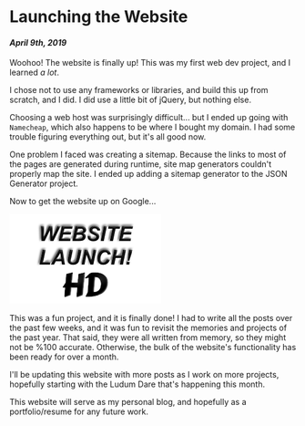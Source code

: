 [comment]: # (*.desc*Launching my personal website*.desc*)
[comment]: # (*.tags*website, webdev, hosting*.tags*)
[comment]: # (*.title*Launching my Website*.title*)
[comment]: # (*.date*9-4-2019*.date*)

# Launching the Website

#### *April 9th, 2019*

Woohoo! The website is finally up! This was my first web dev project, and I learned *a lot*.

I chose not to use any frameworks or libraries, and build this up from scratch, and I did. I did use a little bit of jQuery, but nothing else.

Choosing a web host was surprisingly difficult... but I ended up going with `Namecheap`, which also happens to be where I bought my domain. I had some trouble figuring everything out, but it's all good now.

One problem I faced was creating a sitemap. Because the links to most of the pages are generated during runtime, site map generators couldn't properly map the site. I ended up adding a sitemap generator to the JSON Generator project.

Now to get the website up on Google...

![Cover Image](launching_website_assets/coverImg.png)

This was a fun project, and it is finally done! I had to write all the posts over the past few weeks, and it was fun to revisit the memories and projects of the past year. That said, they were all written from memory, so they might not be %100 accurate. Otherwise, the bulk of the website's functionality has been ready for over a month.

I'll be updating this website with more posts as I work on more projects, hopefully starting with the Ludum Dare that's happening this month.

This website will serve as my personal blog, and hopefully as a portfolio/resume for any future work.